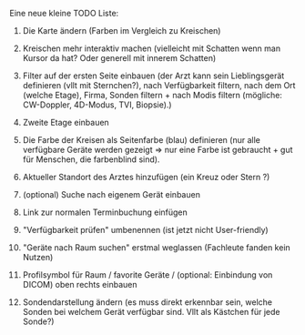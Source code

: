 Eine neue kleine TODO Liste: 

1. Die Karte ändern (Farben im Vergleich zu Kreischen)
2. Kreischen mehr interaktiv machen (vielleicht mit Schatten wenn man Kursor da hat? Oder generell mit innerem Schatten)
3. Filter auf der ersten Seite einbauen (der Arzt kann sein Lieblingsgerät definieren (vllt mit Sternchen?), nach Verfügbarkeit filtern, nach dem Ort (welche Etage), Firma, Sonden filtern + nach Modis filtern (mögliche: CW-Doppler, 4D-Modus, TVI, Biopsie).)
4. Zweite Etage einbauen
5. Die Farbe der Kreisen als Seitenfarbe (blau) definieren (nur alle verfügbare Geräte werden gezeigt => nur eine Farbe ist gebraucht + gut für Menschen, die farbenblind sind). 
6. Aktueller Standort des Arztes hinzufügen (ein Kreuz oder Stern ?) 
7. (optional) Suche nach eigenem Gerät einbauen
8. Link zur normalen Terminbuchung einfügen 

9. "Verfügbarkeit prüfen" umbenennen (ist jetzt nicht User-friendly)
10. "Geräte nach Raum suchen" erstmal weglassen (Fachleute fanden kein Nutzen)
11. Profilsymbol für Raum / favorite Geräte / (optional: Einbindung von DICOM) oben rechts einbauen 
12. Sondendarstellung ändern (es muss direkt erkennbar sein, welche Sonden bei welchem Gerät verfügbar sind. Vllt als Kästchen für jede Sonde?)
